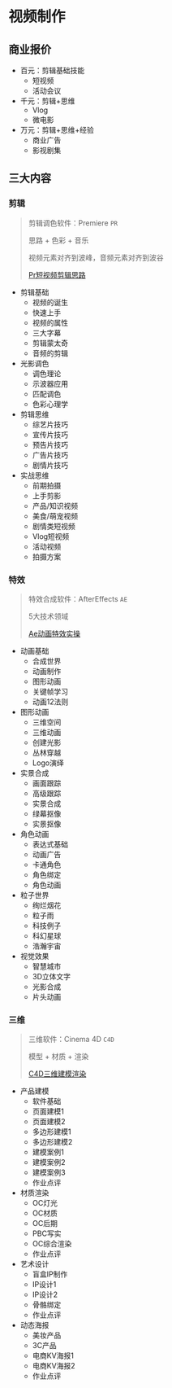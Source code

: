 # 视频制作

## 商业报价

- 百元：剪辑基础技能
  - 短视频
  - 活动会议
- 千元：剪辑+思维
  - Vlog
  - 微电影
- 万元：剪辑+思维+经验
  - 商业广告
  - 影视剧集

## 三大内容

### 剪辑

> 剪辑调色软件：Premiere `PR`
>
> 思路 + 色彩 + 音乐
>
> 视频元素对齐到波峰，音频元素对齐到波谷
>
> [Pr短视频剪辑思路](https://live.study.163.com/live/index.html?courseId=100127936&lesson=106204175&liveId=b6a4d3eebb9e&staffFree=true)

- 剪辑基础
  - 视频的诞生
  - 快速上手
  - 视频的属性
  - 三大字幕
  - 剪辑蒙太奇
  - 音频的剪辑
- 光影调色
  - 调色理论
  - 示波器应用
  - 匹配调色
  - 色彩心理学
- 剪辑思维
  - 综艺片技巧
  - 宣传片技巧
  - 预告片技巧
  - 广告片技巧
  - 剧情片技巧
- 实战思维
  - 前期拍摄
  - 上手剪影
  - 产品/知识视频
  - 美食/萌宠视频
  - 剧情类短视频
  - Vlog短视频
  - 活动视频
  - 拍摄方案

### 特效

> 特效合成软件：AfterEffects `AE`
>
> 5大技术领域
>
> [Ae动画特效实操](https://live.study.163.com/live/index.html?courseId=100127936&lesson=106204176&liveId=6ceb0bf936c8&staffFree=true)

- 动画基础
  - 合成世界
  - 动画制作
  - 图形动画
  - 关键帧学习
  - 动画12法则
- 图形动画
  - 三维空间
  - 三维动画
  - 创建光影
  - 丛林穿越
  - Logo演绎
- 实景合成
  - 画面跟踪
  - 高级跟踪
  - 实景合成
  - 绿幕抠像
  - 实景抠像
- 角色动画
  - 表达式基础
  - 动画广告
  - 卡通角色
  - 角色绑定
  - 角色动画
- 粒子世界
  - 绚烂烟花
  - 粒子雨
  - 科技例子
  - 科幻星球
  - 浩瀚宇宙
- 视觉效果
  - 智慧城市
  - 3D立体文字
  - 光影合成
  - 片头动画

### 三维

> 三维软件：Cinema 4D `C4D`
>
> 模型 + 材质 + 渲染
>
> [C4D三维建模渲染](https://live.study.163.com/live/index.html?courseId=100127936&lesson=106204177&liveId=26b5a06dafee&staffFree=true)

- 产品建模
  - 软件基础
  - 页面建模1
  - 页面建模2
  - 多边形建模1
  - 多边形建模2
  - 建模案例1
  - 建模案例2
  - 建模案例3
  - 作业点评
- 材质渲染
  - OC灯光
  - OC材质
  - OC后期
  - PBC写实
  - OC综合渲染
  - 作业点评
- 艺术设计
  - 盲盒IP制作
  - IP设计1
  - IP设计2
  - 骨骼绑定
  - 作业点评
- 动态海报
  - 美妆产品
  - 3C产品
  - 电商KV海报1
  - 电商KV海报2
  - 作业点评
